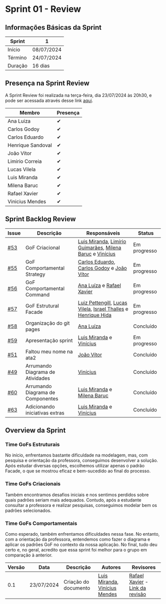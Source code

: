 # Sprint 01 - Review

## Informações Básicas da Sprint

| Sprint  | 1             |
|---------|---------------|
| Início  | 08/07/2024    |
| Término | 24/07/2024    |
| Duração | 16 dias       |

## Presença na Sprint Review 

A Sprint Review foi realizada na terça-feira, dia 23/07/2024 às 20h30, e pode ser acessada através desse link [aqui](https://youtu.be/je4zqTNeEpM).

| Membro                | Presença |
|-----------------------|----------|
| Ana Luiza             | ✔        |
| Carlos Godoy          | ✔        |
| Carlos Eduardo        | ✔        |
| Henrique Sandoval     | ✔        |
| João Vítor            | ✔        |
| Limirio Correia       | ✔        |
| Lucas Vilela          | ✔        |
| Luis Miranda          | ✔        |
| Milena Baruc          | ✔        |
| Rafael Xavier         | ✔        |
| Vinicius Mendes       | ✔        |

## Sprint Backlog Review

| Issue | Descrição | Responsáveis | Status |
|-------|-----------|--------------|--------|
| [#53](https://github.com/UnBArqDsw2024-1/2024.1_G2_My_Music/issues/53)   | GoF Criacional                     | [Luis Miranda](https://github.com/LuisMiranda10), [Limírio Guimarães](https://github.com/LimirioGuimaraes), [Milena Baruc](https://github.com/MilenaBaruc) e [Vinícius](https://github.com/yabamiah)            | Em progresso
| [#55](https://github.com/UnBArqDsw2024-1/2024.1_G2_My_Music/issues/55)   | GoF Comportamental Strategy        | [Carlos Eduardo](https://github.com/CarlosEduardoMendesdeMesquita), [Carlos Godoy](https://github.com/CDGodoy) e [João Vítor](https://github.com/Jvsoutomaior)            | Em progresso
| [#56](https://github.com/UnBArqDsw2024-1/2024.1_G2_My_Music/issues/56)   | GoF Comportamental Command         | [Ana Luíza](https://github.com/analuizargds) e [Rafael Xavier](https://github.com/rafaelxavierr)           | Em progresso
| [#57](https://github.com/UnBArqDsw2024-1/2024.1_G2_My_Music/issues/57)   | GoF Estrutural Facade         | [Luiz Pettengill](https://github.com/LuizPettengill), [Lucas Vilela](https://github.com/Lucas-AV), [Israel Thalles](https://github.com/IsraelThalles) e [Henrique Hida](https://github.com/HenriqueHida)            | Em progresso
| [#58](https://github.com/UnBArqDsw2024-1/2024.1_G2_My_Music/issues/58)   | Organização do git pages         | [Ana Luíza](https://github.com/analuizargds)            | Concluído
| [#59](https://github.com/UnBArqDsw2024-1/2024.1_G2_My_Music/issues/59)   | Apresentação sprint         |  [Luis Miranda](https://github.com/LuisMiranda10) e  [Vinícius](https://github.com/yabamiah)          | Em progresso
| [#51](https://github.com/UnBArqDsw2024-1/2024.1_G2_My_Music/issues/51)    | Faltou meu nome na ata2         | [João Vítor](https://github.com/Jvsoutomaior)             | Concluído
| [#49](https://github.com/UnBArqDsw2024-1/2024.1_G2_My_Music/issues/49) | Arrumando Diagrama de Atividades | [Vinícius](https://github.com/yabamiah) | Concluído |
| [#60](https://github.com/UnBArqDsw2024-1/2024.1_G2_My_Music/issues/60) | Arrumando Diagrama de Componentes | [Luis Miranda](https://github.com/LuisMiranda10) e [Milena Baruc](https://github.com/MilenaBaruc) | Concluído |
| [#63](https://github.com/UnBArqDsw2024-1/2024.1_G2_My_Music/pull/63) | Adicionando iniciativas extras | [Luis Miranda](https://github.com/LuisMiranda10) e  [Vinícius](https://github.com/yabamiah) | Concluído |

## Overview da Sprint

### Time GoFs Estruturais
No início, enfrentamos bastante dificuldade na modelagem, mas, com pesquisa e orientação da professora, conseguimos desenvolver a solução. Após estudar diversas opções, escolhemos utilizar apenas o padrão Facade, o que se mostrou eficaz e bem-sucedido ao final do processo.

### Time GoFs Criacionais
Também encontramos desafios iniciais e nos sentimos perdidos sobre quais padrões seriam mais adequados. Contudo, após a estudante consultar a professora e realizar pesquisas, conseguimos modelar bem os padrões selecionados.

### Time GoFs Comportamentais
Como esperado, também enfrentamos dificuldades nessa fase. No entanto, com a orientação da professora, entendemos como fazer o diagrama e aplicar os padrões GoF no contexto da nossa aplicação. No final, tudo deu certo e, no geral, acredito que essa sprint foi melhor para o grupo em comparação à anterior. 

| Versão | Data       | Descrição                                               | Autores                        | Revisores |
| ------ | ---------- | ------------------------------------------------------- | ------------------------------ | --------- |
| 0.1    | 23/07/2024 | Criação do documento |  [Luis Miranda](https://github.com/LuisMiranda10), [Vinícius Mendes](https://github.com/yabamiah) | [Rafael Xavier](https://github.com/rafaelxavierr) - [Link da revisão](https://github.com/UnBArqDsw2024-1/2024.1_G2_My_Music/pull/68#issuecomment-2249232056) |